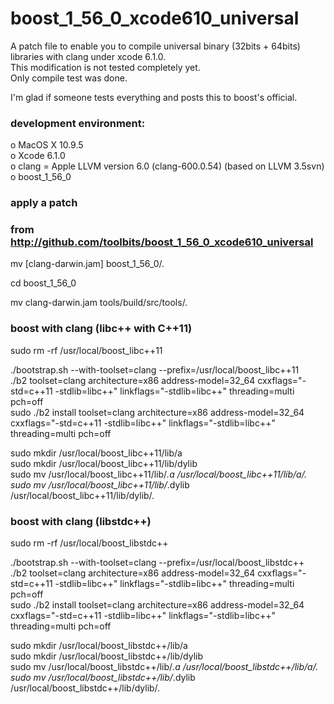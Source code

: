 boost_1_56_0_xcode610_universal
===============================

A patch file to enable you to compile universal binary (32bits + 64bits) libraries with clang under xcode 6.1.0.<br/>
This modification is not tested completely yet.<br/>
Only compile test was done.<br/>

I'm glad if someone tests everything and posts this to boost's official.<br/>

### development environment:

o MacOS X 10.9.5<br/>
o Xcode 6.1.0<br/>
o clang = Apple LLVM version 6.0 (clang-600.0.54) (based on LLVM 3.5svn)<br/>
o boost_1_56_0<br/>



### apply a patch
### from http://github.com/toolbits/boost_1_56_0_xcode610_universal
mv [clang-darwin.jam] boost_1_56_0/.<br/>

cd boost_1_56_0<br/>

mv clang-darwin.jam tools/build/src/tools/.<br/>



### boost with clang (libc++ with C++11)
sudo rm -rf /usr/local/boost_libc++11<br/>

./bootstrap.sh --with-toolset=clang --prefix=/usr/local/boost_libc++11<br/>
./b2 toolset=clang architecture=x86 address-model=32_64 cxxflags="-std=c++11 -stdlib=libc++" linkflags="-stdlib=libc++" threading=multi pch=off<br/>
sudo ./b2 install toolset=clang architecture=x86 address-model=32_64 cxxflags="-std=c++11 -stdlib=libc++" linkflags="-stdlib=libc++" threading=multi pch=off<br/>

sudo mkdir /usr/local/boost_libc++11/lib/a<br/>
sudo mkdir /usr/local/boost_libc++11/lib/dylib<br/>
sudo mv /usr/local/boost_libc++11/lib/*.a /usr/local/boost_libc++11/lib/a/.<br/>
sudo mv /usr/local/boost_libc++11/lib/*.dylib /usr/local/boost_libc++11/lib/dylib/.<br/>



### boost with clang (libstdc++)
sudo rm -rf /usr/local/boost_libstdc++<br/>

./bootstrap.sh --with-toolset=clang --prefix=/usr/local/boost_libstdc++<br/>
./b2 toolset=clang architecture=x86 address-model=32_64 cxxflags="-std=c++11 -stdlib=libc++" linkflags="-stdlib=libc++" threading=multi pch=off<br/>
sudo ./b2 install toolset=clang architecture=x86 address-model=32_64 cxxflags="-std=c++11 -stdlib=libc++" linkflags="-stdlib=libc++" threading=multi pch=off<br/>

sudo mkdir /usr/local/boost_libstdc++/lib/a<br/>
sudo mkdir /usr/local/boost_libstdc++/lib/dylib<br/>
sudo mv /usr/local/boost_libstdc++/lib/*.a /usr/local/boost_libstdc++/lib/a/.<br/>
sudo mv /usr/local/boost_libstdc++/lib/*.dylib /usr/local/boost_libstdc++/lib/dylib/.<br/>
